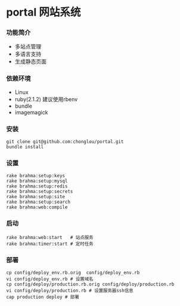 portal 网站系统
======

### 功能简介
 * 多站点管理
 * 多语言支持
 * 生成静态页面

### 依赖环境
 * Linux
 * ruby(2.1.2) 建议使用rbenv
 * bundle
 * imagemagick

### 安装
    git clone git@github.com:chonglou/portal.git
    bundle install

### 设置
    rake brahma:setup:keys
    rake brahma:setup:mysql
    rake brahma:setup:redis
    rake brahma:setup:secrets
    rake brahma:setup:site
    rake brahma:setup:search
    rake brahma:web:compile

### 启动
    rake brahma:web:start	# 站点服务
    rake brahma:timer:start	# 定时任务


### 部署
    cp config/deploy_env.rb.orig  config/deploy_env.rb
    vi config/deploy_env.rb # 设置域名
    cp config/deploy/production.rb.orig config/deploy/production.rb
    vi config/deploy/production.rb # 设置服务器ssh信息
    cap production deploy # 部署
    
